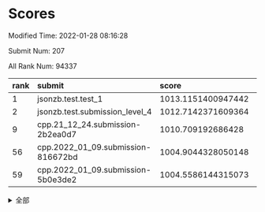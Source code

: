 # Scores

Modified Time: 2022-01-28 08:16:28

Submit Num: 207

All Rank Num: 94337

| rank |               submit               |       score        |       sigma        | pk_num |
| :--- | :--------------------------------- | :----------------- | :----------------- | :----- |
| 1    | jsonzb.test.test_1                 | 1013.1151400947442 | 0.8161049742113535 | 1821   |
| 2    | jsonzb.test.submission_level_4     | 1012.7142371609364 | 0.789020922733721  | 1825   |
| 9    | cpp.21_12_24.submission-2b2ea0d7   | 1010.709192686428  | 0.7693911929001295 | 1819   |
| 56   | cpp.2022_01_09.submission-816672bd | 1004.9044328050148 | 0.7138973825209706 | 1820   |
| 59   | cpp.2022_01_09.submission-5b0e3de2 | 1004.5586144315073 | 0.7176307499113818 | 1824   |


<details>
<summary>全部</summary>

| rank |                 submit                 |       score        |       sigma        | pk_num |
| :--- | :------------------------------------- | :----------------- | :----------------- | :----- |
| 1    | jsonzb.test.test_1                     | 1013.1151400947442 | 0.8161049742113535 | 1821   |
| 2    | jsonzb.test.submission_level_4         | 1012.7142371609364 | 0.789020922733721  | 1825   |
| 3    | gobigger.level_3.submission_level_3_9  | 1011.7010415095159 | 0.7888289607154929 | 1822   |
| 4    | gobigger.level_3.submission_level_3_5  | 1011.5769389426813 | 0.7851464256652727 | 1815   |
| 5    | gobigger.level_3.submission_level_3_38 | 1011.3100660166124 | 0.7895465201603601 | 1824   |
| 6    | gobigger.level_3.submission_level_3_34 | 1011.2232572350152 | 0.7683269015605814 | 1819   |
| 7    | gobigger.level_3.submission_level_3_29 | 1011.205405179407  | 0.7719624305340497 | 1817   |
| 8    | gobigger.level_3.submission_level_3_8  | 1011.1415068397864 | 0.7834583071796108 | 1823   |
| 9    | cpp.21_12_24.submission-2b2ea0d7       | 1010.709192686428  | 0.7693911929001295 | 1819   |
| 10   | gobigger.level_3.submission_level_3_3  | 1010.6079043582383 | 0.767909534918412  | 1821   |
| 11   | gobigger.level_3.submission_level_3_6  | 1010.5426924358344 | 0.7438861952874591 | 1825   |
| 12   | gobigger.level_3.submission_level_3_12 | 1010.5138674333515 | 0.7635802409917511 | 1826   |
| 13   | gobigger.level_3.submission_level_3_11 | 1010.4964130909229 | 0.7521954549637262 | 1823   |
| 14   | gobigger.level_3.submission_level_3_39 | 1010.4906952610005 | 0.7516341400443713 | 1820   |
| 15   | gobigger.level_3.submission_level_3_21 | 1010.4319824436236 | 0.769701702526159  | 1821   |
| 16   | gobigger.level_3.submission_level_3_27 | 1010.3821023908087 | 0.7646097236376619 | 1827   |
| 17   | gobigger.level_3.submission_level_3_31 | 1010.355973119711  | 0.7546079403738949 | 1824   |
| 18   | gobigger.level_3.submission_level_3_23 | 1010.2550131391049 | 0.7620260113173077 | 1825   |
| 19   | gobigger.level_3.submission_level_3_13 | 1010.1943178330437 | 0.7677777910418057 | 1825   |
| 20   | gobigger.level_3.submission_level_3_46 | 1010.1929260247417 | 0.760757056568252  | 1825   |
| 21   | gobigger.level_3.submission_level_3_26 | 1010.1753284745209 | 0.7744361997409133 | 1824   |
| 22   | gobigger.level_3.submission_level_3_22 | 1010.0165830292276 | 0.756990884173887  | 1826   |
| 23   | gobigger.level_3.submission_level_3_47 | 1010.0126116452631 | 0.758224071032011  | 1823   |
| 24   | gobigger.level_3.submission_level_3_4  | 1009.8290029143851 | 0.7684296580741634 | 1824   |
| 25   | gobigger.level_3.submission_level_3_44 | 1009.8289529269275 | 0.7542975756875575 | 1821   |
| 26   | gobigger.level_3.submission_level_3_18 | 1009.7853669708804 | 0.7601274292998697 | 1826   |
| 27   | gobigger.level_3.submission_level_3_16 | 1009.7828439775357 | 0.7526730177774146 | 1828   |
| 28   | gobigger.level_3.submission_level_3_45 | 1009.7066024292079 | 0.7661246917321772 | 1821   |
| 29   | gobigger.level_3.submission_level_3_17 | 1009.6816925975661 | 0.753153048603374  | 1822   |
| 30   | gobigger.level_3.submission_level_3_14 | 1009.6289460128387 | 0.7428751809820201 | 1824   |
| 31   | gobigger.level_3.submission_level_3_36 | 1009.6237893355151 | 0.7486515603051758 | 1824   |
| 32   | gobigger.level_3.submission_level_3_25 | 1009.5709965221399 | 0.7397839039361898 | 1823   |
| 33   | gobigger.level_3.submission_level_3_2  | 1009.5487855498587 | 0.7671654291269431 | 1822   |
| 34   | gobigger.level_3.submission_level_3_20 | 1009.5450387991879 | 0.7363942449094195 | 1827   |
| 35   | gobigger.level_3.submission_level_3_33 | 1009.5109613421109 | 0.7506385512824002 | 1825   |
| 36   | gobigger.level_3.submission_level_3_19 | 1009.4717754556668 | 0.7597259282797018 | 1820   |
| 37   | gobigger.level_3.submission_level_3_43 | 1009.353177603738  | 0.758696646806794  | 1825   |
| 38   | gobigger.level_3.submission_level_3_15 | 1009.3444814477679 | 0.7576345903751935 | 1825   |
| 39   | gobigger.level_3.submission_level_3_41 | 1009.2869046165446 | 0.7612881172331608 | 1825   |
| 40   | gobigger.level_3.submission_level_3_1  | 1009.2719169419723 | 0.7592793870348337 | 1822   |
| 41   | gobigger.level_3.submission_level_3_30 | 1009.2675359545907 | 0.7523361038757493 | 1821   |
| 42   | gobigger.level_3.submission_level_3_32 | 1009.236759510959  | 0.7675492575103517 | 1821   |
| 43   | gobigger.level_3.submission_level_3_37 | 1009.234861182968  | 0.7765489012775879 | 1820   |
| 44   | gobigger.level_3.submission_level_3_24 | 1009.1041523051034 | 0.7439846893036197 | 1827   |
| 45   | gobigger.level_3.submission_level_3_10 | 1009.0986505177871 | 0.736345494480617  | 1824   |
| 46   | gobigger.level_3.submission_level_3_0  | 1009.0898682767178 | 0.7725635000071062 | 1823   |
| 47   | gobigger.level_3.submission_level_3_40 | 1008.9098709468329 | 0.7508951708404913 | 1827   |
| 48   | gobigger.level_3.submission_level_3_49 | 1008.7973620085793 | 0.745405678700483  | 1825   |
| 49   | gobigger.level_3.submission_level_3_35 | 1008.7726741548117 | 0.7568313851376548 | 1819   |
| 50   | gobigger.level_3.submission_level_3_48 | 1008.7571495127198 | 0.7545967669345992 | 1820   |
| 51   | gobigger.level_3.submission_level_3_28 | 1008.717591845885  | 0.7553318942701401 | 1828   |
| 52   | gobigger.level_3.submission_level_3_42 | 1008.326484981233  | 0.7709064118519112 | 1816   |
| 53   | gobigger.level_3.submission_level_3_7  | 1007.7538763104159 | 0.7364458528272374 | 1824   |
| 54   | gobigger.level_1.submission_level_1_32 | 1005.2395483787864 | 0.7170808653099197 | 1822   |
| 55   | gobigger.level_1.submission_level_1_41 | 1005.2195541404074 | 0.7183686472886527 | 1822   |
| 56   | cpp.2022_01_09.submission-816672bd     | 1004.9044328050148 | 0.7138973825209706 | 1820   |
| 57   | gobigger.level_1.submission_level_1_0  | 1004.7765007988679 | 0.7206530402636249 | 1825   |
| 58   | gobigger.level_1.submission_level_1_39 | 1004.5627542298296 | 0.7197022187215502 | 1822   |
| 59   | cpp.2022_01_09.submission-5b0e3de2     | 1004.5586144315073 | 0.7176307499113818 | 1824   |
| 60   | gobigger.level_1.submission_level_1_33 | 1004.3775174845283 | 0.7157383478547719 | 1817   |
| 61   | gobigger.level_1.submission_level_1_18 | 1004.2327042567254 | 0.7212049998091168 | 1820   |
| 62   | gobigger.level_1.submission_level_1_44 | 1004.1774199222945 | 0.7194729401732518 | 1826   |
| 63   | gobigger.level_1.submission_level_1_22 | 1003.9862185993675 | 0.7146549650309784 | 1825   |
| 64   | gobigger.level_1.submission_level_1_46 | 1003.9731543242673 | 0.7239654508174577 | 1817   |
| 65   | gobigger.level_1.submission_level_1_45 | 1003.7728464506907 | 0.7249811841805599 | 1824   |
| 66   | gobigger.level_1.submission_level_1_23 | 1003.7607388888207 | 0.7293516143710603 | 1823   |
| 67   | gobigger.level_1.submission_level_1_21 | 1003.7396395472795 | 0.7324748135483755 | 1825   |
| 68   | gobigger.level_1.submission_level_1_6  | 1003.7280300587075 | 0.723992645062159  | 1819   |
| 69   | gobigger.level_1.submission_level_1_28 | 1003.7254598360092 | 0.6996620125104236 | 1821   |
| 70   | gobigger.level_1.submission_level_1_5  | 1003.714506042548  | 0.7259970037341341 | 1824   |
| 71   | gobigger.level_1.submission_level_1_17 | 1003.549103231318  | 0.7046455063181053 | 1819   |
| 72   | gobigger.level_1.submission_level_1_48 | 1003.5339958887649 | 0.7195984419097987 | 1821   |
| 73   | gobigger.level_1.submission_level_1_20 | 1003.5283787162431 | 0.7143633814598079 | 1817   |
| 74   | gobigger.level_1.submission_level_1_1  | 1003.4872527822644 | 0.7099590522290327 | 1824   |
| 75   | gobigger.level_1.submission_level_1_47 | 1003.4829772234032 | 0.7153237385980105 | 1820   |
| 76   | gobigger.level_1.submission_level_1_4  | 1003.4558802362792 | 0.7161545508912147 | 1823   |
| 77   | gobigger.level_1.submission_level_1_30 | 1003.4243700521541 | 0.7190372830627506 | 1827   |
| 78   | gobigger.level_1.submission_level_1_7  | 1003.3679932183638 | 0.7165140218131348 | 1824   |
| 79   | gobigger.level_1.submission_level_1_3  | 1003.2990944236145 | 0.717652235157749  | 1827   |
| 80   | gobigger.level_1.submission_level_1_2  | 1003.2801135421076 | 0.720492477885153  | 1819   |
| 81   | gobigger.level_1.submission_level_1_16 | 1003.2468256160395 | 0.7236051451267158 | 1825   |
| 82   | gobigger.level_1.submission_level_1_19 | 1003.2342324894516 | 0.7035619956876342 | 1824   |
| 83   | gobigger.level_1.submission_level_1_36 | 1003.1957377451422 | 0.713633669365498  | 1821   |
| 84   | gobigger.level_1.submission_level_1_11 | 1002.996001304816  | 0.7252797207178883 | 1820   |
| 85   | gobigger.level_1.submission_level_1_31 | 1002.9647033595248 | 0.7188637273745788 | 1819   |
| 86   | gobigger.level_1.submission_level_1_25 | 1002.940666338466  | 0.7168877283386037 | 1827   |
| 87   | gobigger.level_1.submission_level_1_27 | 1002.9286168172074 | 0.7051260923741222 | 1824   |
| 88   | gobigger.level_1.submission_level_1_9  | 1002.8473613205133 | 0.7090833585044553 | 1821   |
| 89   | gobigger.level_1.submission_level_1_26 | 1002.8344271911445 | 0.7136459997422807 | 1825   |
| 90   | gobigger.level_1.submission_level_1_40 | 1002.8172891974459 | 0.7126186722210855 | 1822   |
| 91   | gobigger.level_1.submission_level_1_49 | 1002.782015521182  | 0.7203156520701771 | 1827   |
| 92   | gobigger.level_1.submission_level_1_10 | 1002.7797393552403 | 0.7248894202437103 | 1819   |
| 93   | gobigger.level_1.submission_level_1_8  | 1002.6746196453767 | 0.7277580933807506 | 1824   |
| 94   | gobigger.level_1.submission_level_1_38 | 1002.6351397222145 | 0.7129564420194298 | 1820   |
| 95   | gobigger.level_1.submission_level_1_42 | 1002.6349605420615 | 0.7180548166071478 | 1826   |
| 96   | gobigger.level_1.submission_level_1_34 | 1002.4701420403314 | 0.7123265652567546 | 1821   |
| 97   | gobigger.level_1.submission_level_1_13 | 1002.4611044808579 | 0.7168569324551166 | 1819   |
| 98   | gobigger.level_1.submission_level_1_14 | 1002.447414390832  | 0.7139652166824257 | 1828   |
| 99   | gobigger.level_1.submission_level_1_29 | 1002.3682757790958 | 0.7163290904554761 | 1827   |
| 100  | gobigger.level_1.submission_level_1_43 | 1002.3474965396076 | 0.7159029102121468 | 1823   |
| 101  | gobigger.level_1.submission_level_1_24 | 1002.2885758623141 | 0.7066033537874128 | 1824   |
| 102  | gobigger.level_1.submission_level_1_12 | 1002.1668916493269 | 0.7184981631243162 | 1825   |
| 103  | gobigger.level_1.submission_level_1_35 | 1002.0778079961285 | 0.7179749202722392 | 1826   |
| 104  | gobigger.level_1.submission_level_1_15 | 1002.0089375120788 | 0.714368726635249  | 1825   |
| 105  | gobigger.level_1.submission_level_1_37 | 1001.5164610027937 | 0.7242320798603059 | 1822   |
| 106  | gobigger.random.submission_random_48   | 997.2159396364098  | 0.7091185062671277 | 1824   |
| 107  | gobigger.random.submission_random_23   | 997.2008869157032  | 0.7257394193144281 | 1822   |
| 108  | gobigger.random.submission_random_26   | 997.0965303732161  | 0.7142913828383244 | 1819   |
| 109  | gobigger.random.submission_random_39   | 997.0203004115409  | 0.7127292027685916 | 1824   |
| 110  | gobigger.random.submission_random_30   | 996.9728281649369  | 0.7126536960771085 | 1829   |
| 111  | gobigger.random.submission_random_18   | 996.93478051036    | 0.7113327771933374 | 1823   |
| 112  | gobigger.random.submission_random_46   | 996.8993030125617  | 0.7145921918025261 | 1821   |
| 113  | gobigger.random.submission_random_16   | 996.8849904742311  | 0.7170590079103588 | 1820   |
| 114  | gobigger.random.submission_random_29   | 996.8468205353608  | 0.6988801822337399 | 1820   |
| 115  | gobigger.random.submission_random_6    | 996.830186882537   | 0.7040845736885397 | 1820   |
| 116  | gobigger.random.submission_random_44   | 996.8048817261197  | 0.6982173590292142 | 1820   |
| 117  | gobigger.random.submission_random_35   | 996.5657027844522  | 0.709603733626493  | 1823   |
| 118  | gobigger.random.submission_random_9    | 996.4665076356389  | 0.7140040710184778 | 1824   |
| 119  | gobigger.random.submission_random_37   | 996.4534246655578  | 0.721325866084171  | 1822   |
| 120  | gobigger.random.submission_random_14   | 996.4288865358528  | 0.7030820191856615 | 1825   |
| 121  | gobigger.random.submission_random_38   | 996.2961499333454  | 0.6988610667219894 | 1827   |
| 122  | gobigger.random.submission_random_41   | 996.2843604778851  | 0.7149535121520885 | 1826   |
| 123  | gobigger.random.submission_random_11   | 996.2830517765427  | 0.7024640975235591 | 1817   |
| 124  | gobigger.random.submission_random_28   | 996.2509651897466  | 0.7108304487566474 | 1827   |
| 125  | gobigger.random.submission_random_19   | 996.2050692396937  | 0.7002572622578581 | 1819   |
| 126  | gobigger.random.submission_random_8    | 996.1202956197502  | 0.7075562439036018 | 1818   |
| 127  | gobigger.random.submission_random_47   | 996.1065045707829  | 0.7108472239526763 | 1821   |
| 128  | gobigger.random.submission_random_33   | 996.0886268739243  | 0.7058392461487858 | 1823   |
| 129  | gobigger.random.submission_random_12   | 995.8689565272218  | 0.6891598544793768 | 1824   |
| 130  | gobigger.random.submission_random_32   | 995.7752572803149  | 0.7112462699691361 | 1821   |
| 131  | gobigger.random.submission_random_45   | 995.7530827235503  | 0.7098756861799986 | 1828   |
| 132  | gobigger.random.submission_random_22   | 995.666485275266   | 0.7056506382001712 | 1825   |
| 133  | gobigger.random.submission_random_0    | 995.6580561770218  | 0.713957469986787  | 1821   |
| 134  | gobigger.random.submission_random_40   | 995.6237319839742  | 0.7098707547742538 | 1827   |
| 135  | gobigger.random.submission_random_10   | 995.6214143842075  | 0.705907715472555  | 1823   |
| 136  | gobigger.random.submission_random_2    | 995.5766054064075  | 0.715272699712234  | 1823   |
| 137  | gobigger.random.submission_random_4    | 995.5537051280784  | 0.7048480525118828 | 1827   |
| 138  | gobigger.random.submission_random_36   | 995.5476652451495  | 0.7132412201598478 | 1824   |
| 139  | gobigger.random.submission_random_21   | 995.5441122546456  | 0.7038090837394811 | 1829   |
| 140  | gobigger.random.submission_random_49   | 995.5243652634487  | 0.7081959022353558 | 1819   |
| 141  | gobigger.random.submission_random_34   | 995.4487535278686  | 0.7075538282898933 | 1821   |
| 142  | gobigger.random.submission_random_7    | 995.4251855368235  | 0.7135317575047415 | 1828   |
| 143  | gobigger.random.submission_random_27   | 995.4192014731174  | 0.7051342745731458 | 1822   |
| 144  | gobigger.random.submission_random_5    | 995.4065295186549  | 0.7087711231529088 | 1824   |
| 145  | gobigger.random.submission_random_24   | 995.4028967210545  | 0.7133883067332688 | 1819   |
| 146  | gobigger.random.submission_random_13   | 995.3888365522147  | 0.6835915584059891 | 1826   |
| 147  | gobigger.random.submission_random_43   | 995.3602899261373  | 0.71558698890612   | 1824   |
| 148  | gobigger.random.submission_random_1    | 995.33572322797    | 0.6994881677853564 | 1824   |
| 149  | gobigger.random.submission_random_17   | 995.305635979245   | 0.7181181723296467 | 1825   |
| 150  | gobigger.random.submission_random_3    | 995.0624794154617  | 0.7128138104035757 | 1821   |
| 151  | gobigger.random.submission_random_25   | 995.0499776511531  | 0.7102899333908091 | 1825   |
| 152  | gobigger.random.submission_random_15   | 994.8665375050724  | 0.725122221266648  | 1823   |
| 153  | gobigger.random.submission_random_31   | 994.5440764889386  | 0.7220393383050994 | 1825   |
| 154  | gobigger.random.submission_random_20   | 994.4585742807759  | 0.7062435254926976 | 1824   |
| 155  | gobigger.level_2.submission_level_2_26 | 994.4420680223561  | 0.7414213893330643 | 1825   |
| 156  | gobigger.level_2.submission_level_2_17 | 994.2094180077555  | 0.7408067997358704 | 1825   |
| 157  | gobigger.random.submission_random_42   | 994.0099668765057  | 0.7162277745964934 | 1828   |
| 158  | gobigger.level_2.submission_level_2_36 | 993.8077716246786  | 0.7505322815934066 | 1820   |
| 159  | gobigger.level_2.submission_level_2_34 | 993.5778690031958  | 0.748363168326129  | 1824   |
| 160  | gobigger.level_2.submission_level_2_32 | 993.1657919805218  | 0.7410823795558412 | 1826   |
| 161  | gobigger.level_2.submission_level_2_22 | 993.1612243948053  | 0.7361947330546001 | 1824   |
| 162  | gobigger.level_2.submission_level_2_27 | 993.1243472190539  | 0.7424654973513725 | 1822   |
| 163  | gobigger.level_2.submission_level_2_48 | 993.1164614490302  | 0.7368065794808148 | 1821   |
| 164  | gobigger.level_2.submission_level_2_10 | 993.041728658484   | 0.733287108428454  | 1825   |
| 165  | gobigger.level_2.submission_level_2_21 | 993.0184106341771  | 0.7494756492960671 | 1822   |
| 166  | gobigger.level_2.submission_level_2_18 | 992.9464024697944  | 0.7431054111904328 | 1824   |
| 167  | gobigger.level_2.submission_level_2_9  | 992.8405239042543  | 0.7277857471644663 | 1828   |
| 168  | gobigger.level_2.submission_level_2_8  | 992.8349525052785  | 0.7394132668250134 | 1826   |
| 169  | gobigger.level_2.submission_level_2_30 | 992.7234847379726  | 0.7515899946286134 | 1823   |
| 170  | gobigger.level_2.submission_level_2_3  | 992.6413077300996  | 0.7385348085554096 | 1823   |
| 171  | gobigger.level_2.submission_level_2_19 | 992.6192651011903  | 0.7518776272309549 | 1826   |
| 172  | gobigger.level_2.submission_level_2_24 | 992.5340961240497  | 0.7383294703714801 | 1823   |
| 173  | gobigger.level_2.submission_level_2_40 | 992.5198548536886  | 0.7267806746443033 | 1817   |
| 174  | gobigger.level_2.submission_level_2_49 | 992.4711245288331  | 0.7211164612988877 | 1815   |
| 175  | gobigger.level_2.submission_level_2_46 | 992.3067014347753  | 0.7608769811937491 | 1823   |
| 176  | gobigger.level_2.submission_level_2_38 | 992.2809588101068  | 0.7363772386864872 | 1823   |
| 177  | gobigger.level_2.submission_level_2_0  | 992.2135214007609  | 0.7410893110168989 | 1826   |
| 178  | gobigger.level_2.submission_level_2_29 | 992.203864040593   | 0.7350198362896758 | 1826   |
| 179  | gobigger.level_2.submission_level_2_23 | 992.1616369115006  | 0.7346604099494383 | 1824   |
| 180  | gobigger.level_2.submission_level_2_25 | 992.1103499911343  | 0.7439296913368081 | 1823   |
| 181  | gobigger.level_2.submission_level_2_31 | 992.1013414295768  | 0.7466167874047313 | 1823   |
| 182  | gobigger.level_2.submission_level_2_41 | 991.9521103956465  | 0.7504766388397212 | 1821   |
| 183  | gobigger.level_2.submission_level_2_39 | 991.9224181480698  | 0.7390053631358172 | 1824   |
| 184  | gobigger.level_2.submission_level_2_14 | 991.8924068968365  | 0.753627997145757  | 1821   |
| 185  | gobigger.level_2.submission_level_2_4  | 991.7545054309919  | 0.7689107977869956 | 1823   |
| 186  | gobigger.level_2.submission_level_2_42 | 991.7524627479877  | 0.7384550114489185 | 1819   |
| 187  | gobigger.level_2.submission_level_2_6  | 991.6378263210023  | 0.7537451872816885 | 1817   |
| 188  | gobigger.level_2.submission_level_2_16 | 991.6124583471199  | 0.7599883270382229 | 1824   |
| 189  | gobigger.level_2.submission_level_2_45 | 991.6004585594623  | 0.7473749960589693 | 1823   |
| 190  | gobigger.level_2.submission_level_2_7  | 991.5891362276025  | 0.7521059095461289 | 1825   |
| 191  | gobigger.level_2.submission_level_2_33 | 991.5413759457202  | 0.7578737074868086 | 1822   |
| 192  | gobigger.level_2.submission_level_2_2  | 991.4170719206978  | 0.7409177559434871 | 1824   |
| 193  | gobigger.level_2.submission_level_2_43 | 991.3545340963876  | 0.7454091161287362 | 1823   |
| 194  | gobigger.level_2.submission_level_2_1  | 991.303696163601   | 0.7596295829293629 | 1822   |
| 195  | gobigger.level_2.submission_level_2_35 | 991.3032878496363  | 0.7572630985424351 | 1825   |
| 196  | gobigger.level_2.submission_level_2_28 | 991.2436245453928  | 0.7489323822604157 | 1824   |
| 197  | gobigger.level_2.submission_level_2_20 | 991.1978078955442  | 0.7728645684296688 | 1826   |
| 198  | gobigger.level_2.submission_level_2_37 | 991.181401565115   | 0.746625655827493  | 1825   |
| 199  | gobigger.level_2.submission_level_2_47 | 991.0928158322494  | 0.7460552810288215 | 1819   |
| 200  | gobigger.level_2.submission_level_2_12 | 990.9801064553235  | 0.7524829565234071 | 1822   |
| 201  | gobigger.level_2.submission_level_2_13 | 990.9123656856859  | 0.7723351959652912 | 1824   |
| 202  | gobigger.level_2.submission_level_2_11 | 990.8995916133492  | 0.7455559749230343 | 1822   |
| 203  | gobigger.level_2.submission_level_2_15 | 990.6849973933444  | 0.762341349148483  | 1818   |
| 204  | gobigger.level_2.submission_level_2_5  | 989.9236184863653  | 0.783415109318998  | 1819   |
| 205  | gobigger.level_2.submission_level_2_44 | 989.9150250560139  | 0.7642735260661767 | 1824   |
| 206  | gobigger.none.submission_none_1        | 978.2692785003212  | 1.2377455795620862 | 1822   |
| 207  | gobigger.none.submission_none_0        | 976.4899089839573  | 1.3557502744911032 | 1822   |

</details>